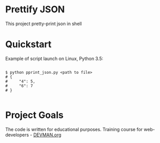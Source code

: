 # Prettify JSON

This project pretty-print json in shell

# Quickstart

Example of script launch on Linux, Python 3.5:

```#!bash

$ python pprint_json.py <path to file>
# {
#     "4": 5,
#     "6": 7
# }


```

# Project Goals

The code is written for educational purposes. Training course for web-developers - [DEVMAN.org](https://devman.org)
